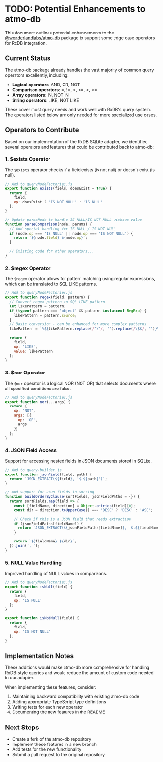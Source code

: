 # TODO: Potential Enhancements to atmo-db

This document outlines potential enhancements to the [@wonderlandlabs/atmo-db](https://www.npmjs.com/package/@wonderlandlabs/atmo-db) package to support some edge case operators for RxDB integration.

## Current Status

The atmo-db package already handles the vast majority of common query operators excellently, including:

- **Logical operators**: AND, OR, NOT
- **Comparison operators**: =, !=, >, >=, <, <=
- **Array operators**: IN, NOT IN
- **String operators**: LIKE, NOT LIKE

These cover most query needs and work well with RxDB's query system. The operators listed below are only needed for more specialized use cases.

## Operators to Contribute

Based on our implementation of the RxDB SQLite adapter, we identified several operators and features that could be contributed back to atmo-db:

### 1. $exists Operator

The `$exists` operator checks if a field exists (is not null) or doesn't exist (is null).

```javascript
// Add to queryNodeFactories.js
export function exists(field, doesExist = true) {
  return {
    field,
    op: doesExist ? 'IS NOT NULL' : 'IS NULL'
  };
}

// Update parseNode to handle IS NULL/IS NOT NULL without value
function parseComparison(node, params) {
  // Add special handling for IS NULL / IS NOT NULL
  if (node.op === 'IS NULL' || node.op === 'IS NOT NULL') {
    return `${node.field} ${node.op}`;
  }

  // Existing code for other operators...
}
```

### 2. $regex Operator

The `$regex` operator allows for pattern matching using regular expressions, which can be translated to SQL LIKE patterns.

```javascript
// Add to queryNodeFactories.js
export function regex(field, pattern) {
  // Convert regex pattern to SQL LIKE pattern
  let likePattern = pattern;
  if (typeof pattern === 'object' && pattern instanceof RegExp) {
    likePattern = pattern.source;
  }
  // Basic conversion - can be enhanced for more complex patterns
  likePattern = `%${likePattern.replace(/^\^/, '').replace(/\$$/, '')}%`;

  return {
    field,
    op: 'LIKE',
    value: likePattern
  };
}
```

### 3. $nor Operator

The `$nor` operator is a logical NOR (NOT OR) that selects documents where all specified conditions are false.

```javascript
// Add to queryNodeFactories.js
export function nor(...args) {
  return {
    op: 'NOT',
    args: [{
      op: 'OR',
      args
    }]
  };
}
```

### 4. JSON Field Access

Support for accessing nested fields in JSON documents stored in SQLite.

```javascript
// Add to query-builder.js
export function jsonField(field, path) {
  return `JSON_EXTRACT(${field}, '$.${path}')`;
}

// Add support for JSON fields in sorting
function buildOrderByClause(sortFields, jsonFieldPaths = {}) {
  return sortFields.map(field => {
    const [fieldName, direction] = Object.entries(field)[0];
    const dir = direction.toUpperCase() === 'DESC' ? 'DESC' : 'ASC';

    // Check if this is a JSON field that needs extraction
    if (jsonFieldPaths[fieldName]) {
      return `JSON_EXTRACT(${jsonFieldPaths[fieldName]}, '$.${fieldName}') ${dir}`;
    }

    return `${fieldName} ${dir}`;
  }).join(', ');
}
```

### 5. NULL Value Handling

Improved handling of NULL values in comparisons.

```javascript
// Add to queryNodeFactories.js
export function isNull(field) {
  return {
    field,
    op: 'IS NULL'
  };
}

export function isNotNull(field) {
  return {
    field,
    op: 'IS NOT NULL'
  };
}
```

## Implementation Notes

These additions would make atmo-db more comprehensive for handling RxDB-style queries and would reduce the amount of custom code needed in our adapter.

When implementing these features, consider:

1. Maintaining backward compatibility with existing atmo-db code
2. Adding appropriate TypeScript type definitions
3. Writing tests for each new operator
4. Documenting the new features in the README

## Next Steps

- Create a fork of the atmo-db repository
- Implement these features in a new branch
- Add tests for the new functionality
- Submit a pull request to the original repository
